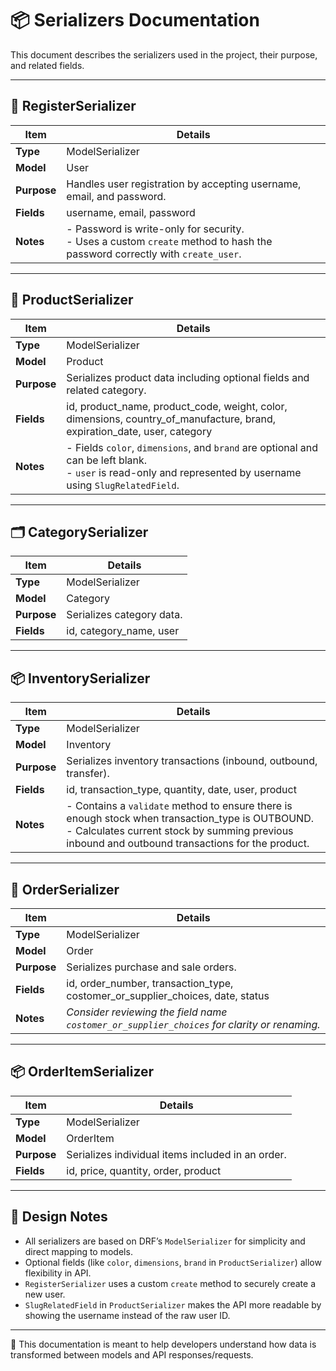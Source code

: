 # 📦 Serializers Documentation

This document describes the serializers used in the project, their purpose, and related fields.

---

## 👤 RegisterSerializer
| Item | Details |
|-----|--------|
| **Type** | ModelSerializer |
| **Model** | User |
| **Purpose** | Handles user registration by accepting username, email, and password. |
| **Fields** | username, email, password |
| **Notes** | - Password is write-only for security. <br> - Uses a custom `create` method to hash the password correctly with `create_user`. |

---

## 🛒 ProductSerializer
| Item | Details |
|-----|--------|
| **Type** | ModelSerializer |
| **Model** | Product |
| **Purpose** | Serializes product data including optional fields and related category. |
| **Fields** | id, product_name, product_code, weight, color, dimensions, country_of_manufacture, brand, expiration_date, user, category |
| **Notes** | - Fields `color`, `dimensions`, and `brand` are optional and can be left blank. <br> - `user` is read-only and represented by username using `SlugRelatedField`. |

---

## 🗂 CategorySerializer
| Item | Details |
|-----|--------|
| **Type** | ModelSerializer |
| **Model** | Category |
| **Purpose** | Serializes category data. |
| **Fields** | id, category_name, user |

---

## 📦 InventorySerializer
| Item | Details |
|-----|--------|
| **Type** | ModelSerializer |
| **Model** | Inventory |
| **Purpose** | Serializes inventory transactions (inbound, outbound, transfer). |
| **Fields** | id, transaction_type, quantity, date, user, product |
| **Notes** | - Contains a `validate` method to ensure there is enough stock when transaction_type is OUTBOUND. <br> - Calculates current stock by summing previous inbound and outbound transactions for the product. |


---

## 🧾 OrderSerializer
| Item | Details |
|-----|--------|
| **Type** | ModelSerializer |
| **Model** | Order |
| **Purpose** | Serializes purchase and sale orders. |
| **Fields** | id, order_number, transaction_type, costomer_or_supplier_choices, date, status |
| **Notes** | *Consider reviewing the field name `costomer_or_supplier_choices` for clarity or renaming.* |

---

## 📦 OrderItemSerializer
| Item | Details |
|-----|--------|
| **Type** | ModelSerializer |
| **Model** | OrderItem |
| **Purpose** | Serializes individual items included in an order. |
| **Fields** | id, price, quantity, order, product |

---

## 🧩 Design Notes
- All serializers are based on DRF’s `ModelSerializer` for simplicity and direct mapping to models.
- Optional fields (like `color`, `dimensions`, `brand` in `ProductSerializer`) allow flexibility in API.
- `RegisterSerializer` uses a custom `create` method to securely create a new user.
- `SlugRelatedField` in `ProductSerializer` makes the API more readable by showing the username instead of the raw user ID.

---

🌱 This documentation is meant to help developers understand how data is transformed between models and API responses/requests.
